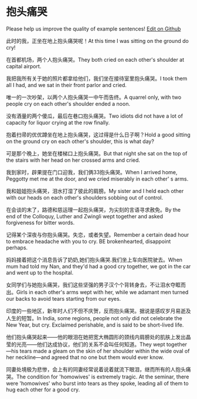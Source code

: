 # 抱头痛哭

Please help us improve the quality of example sentences! [Edit on Github](https://github.com/jiyushe/jiyu-example-sentence-source/blob/main/chinese/baotoutongku.md)

<p><span class="chinese">此时的我，正坐在地上抱头痛哭呢！</span><span class="english">At this time I was sitting on the ground do cry!</span></p>

<p><span class="chinese">在首都机场，两个人抱头痛哭。</span><span class="english">They both cried on each other's shoulder at capital airport.</span></p>

<p><span class="chinese">我把我所有关于她的照片都拿给他们，我们坐在接待室里抱头痛哭。</span><span class="english">I took them all I had, and we sat in their front parlor and cried.</span></p>

<p><span class="chinese">唯一的一次吵架，以两个人抱头痛哭一中午而告终。</span><span class="english">A quarrel only, with two people cry on each other's shoulder ended a noon.</span></p>

<p><span class="chinese">没有酒量的两个傻瓜，最后在巷口抱头痛哭。</span><span class="english">Two idiots did not have a lot of capacity for liquor crying at the row finally.</span></p>

<p><span class="chinese">抱着扫帚的优优蹲坐在地上抱头痛哭，这过得是什么日子啊？</span><span class="english">Hold a good sitting on the ground cry on each other's shoulder, this is what day?</span></p>

<p><span class="chinese">可是那个晚上，她坐在楼梯口上抱头痛哭。</span><span class="english">But that night she sat on the top of the stairs with her head on her crossed arms and cried.</span></p>

<p><span class="chinese">我到家时，辟果提在门口迎我，我们俩33抱头痛哭。</span><span class="english">When I arrived home, Peggotty met me at the door, and we cried miserably in each other' s arms.</span></p>

<p><span class="chinese">我和姐姐抱头痛哭，泪水打湿了彼此的肩膀。</span><span class="english">My sister and I held each other with our heads on each other's shoulders sobbing out of control.</span></p>

<p><span class="chinese">在会谈的末了，路德和慈运理一起抱头痛哭，为尖刻的言语寻求赦免。</span><span class="english">By the end of the Colloquy, Luther and Zwingli wept together and asked forgiveness for bitter words.</span></p>

<p><span class="chinese">记得某个深夜与你抱头痛哭。失恋，或者失望。</span><span class="english">Remember a certain dead hour to embrace headache with you to cry. BE brokenhearted, disappoint perhaps.</span></p>

<p><span class="chinese">妈妈接着把这个消息告诉了奶奶,她们抱头痛哭.我们坐上车向医院驶去。</span><span class="english">When mum had told my Nan, and they'd had a good cry together, we got in the car and went up to the hospital.</span></p>

<p><span class="chinese">女同学们与她抱头痛哭，我们这些坚强的男子汉个个背转身去，不让泪水夺眶而出。</span><span class="english">Girls in each other's arms wept with her, while we adamant men turned our backs to avoid tears starting from our eyes.</span></p>

<p><span class="chinese">印度的一些地区，新年时人们不但不庆贺，反而抱头痛哭。据说是感叹岁月易逝及人生的短暂。</span><span class="english">In India, some regions, people not only did not celebrate the New Year, but cry. Exclaimed perishable, and is said to be short-lived life.</span></p>

<p><span class="chinese">他们抱头痛哭起来——他的眼泪在她把宽大椭圆形的颈线内肩膀处的肌肤上发出晶莹的光亮——他们达成协议，他们的关系不会叫任何知道。</span><span class="english">They wept together—his tears made a gleam on the skin of her shoulder within the wide oval of her neckline—and agreed that no one but them would ever know.</span></p>

<p><span class="chinese">同妻处境极为悲惨，会上有的同妻经常说着说着就流下眼泪，继而所有的人抱头痛哭。</span><span class="english">The condition for 'homowives' is extremely tragic. At the seminar, there were 'homowives' who burst into tears as they spoke, leading all of them to hug each other for a good cry.</span></p>

